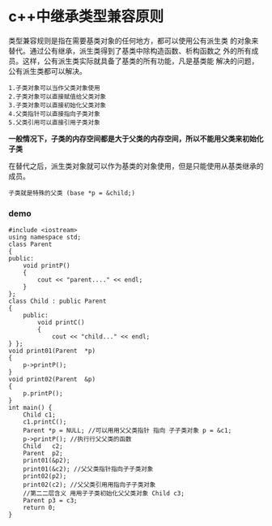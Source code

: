 # c++中继承类型兼容原则
类型兼容规则是指在需要基类对象的任何地方，都可以使用公有派生类
的对象来替代。通过公有继承，派生类得到了基类中除构造函数、析构函数之
外的所有成员。这样，公有派生类实际就具备了基类的所有功能，凡是基类能
解决的问题，公有派生类都可以解决。
```
1.子类对象可以当作父类对象使用
2.子类对象可以直接赋值给父类对象
3.子类对象可以直接初始化父类对象
4.父类指针可以直接指向子类对象
5.父类引用可以直接引用子类对象
```
**一般情况下，子类的内存空间都是大于父类的内存空间，所以不能用父类来初始化子类**

在替代之后，派生类对象就可以作为基类的对象使用，但是只能使用从基类继承的成员。
```
子类就是特殊的父类 (base *p = &child;)
```

### demo
```
#include <iostream>
using namespace std;
class Parent
{
public:
    void printP()
    {
        cout << "parent...." << endl;
    }
};
class Child : public Parent
{
    public:
        void printC()
        {
            cout << "child..." << endl;
} };
void print01(Parent  *p)
{
    p->printP();
}
void print02(Parent  &p)
{
    p.printP();
}
int main() {
    Child c1;
    c1.printC();
    Parent *p = NULL; //可以⽤用⽗父类指针 指向 ⼦子类对象 p = &c1;
    p->printP(); //执⾏行⽗父类的函数
    Child   c2;
    Parent  p2;
    print01(&p2);
    print01(&c2); //⽗父类指针指向⼦子类对象
    print02(p2);
    print02(c2); //⽗父类引⽤用指向⼦子类对象
    //第⼆二层含义 ⽤用⼦子类初始化⽗父类对象 Child c3;
    Parent p3 = c3;
    return 0;
}

```
